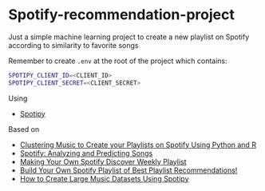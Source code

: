 # Spotify-recommendation-project

Just a simple machine learning project to create a new playlist on Spotify according to similarity to favorite songs

Remember to create `.env` at the root of the project which contains:

```bash
SPOTIPY_CLIENT_ID=<CLIENT_ID>
SPOTIPY_CLIENT_SECRET=<CLIENT_SECRET>
```

Using
* [Spotipy](https://spotipy.readthedocs.io/)

Based on
* [Clustering Music to Create your Playlists on Spotify Using Python and R](https://towardsdatascience.com/clustering-music-to-create-your-personal-playlists-on-spotify-using-python-and-k-means-a39c4158589a)
* [Spotify: Analyzing and Predicting Songs](https://medium.com/mlreview/spotify-analyzing-and-predicting-songs-58827a0fa42b)
* [Making Your Own Spotify Discover Weekly Playlist](https://towardsdatascience.com/making-your-own-discover-weekly-f1ac7546fedb)
* [Build Your Own Spotify Playlist of Best Playlist Recommendations!](https://medium.com/deep-learning-turkey/build-your-own-spotify-playlist-of-best-playlist-recommendations-fc9ebe92826a)
* [How to Create Large Music Datasets Using Spotipy](https://towardsdatascience.com/how-to-create-large-music-datasets-using-spotipy-40e7242cc6a6)
